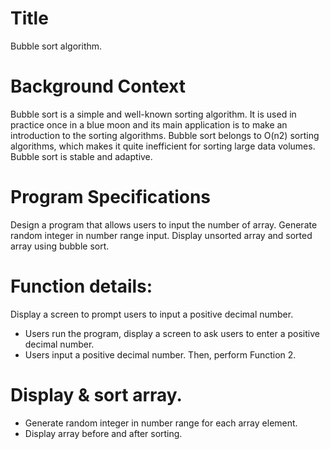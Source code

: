 # Title

Bubble sort algorithm. 

# Background Context

Bubble sort is a simple and well-known sorting algorithm. It is used in practice once in a blue moon and its main application is to make an introduction to the sorting algorithms. Bubble sort belongs to O(n2) sorting algorithms, which makes it quite inefficient for sorting large data volumes. Bubble sort is stable and adaptive.

# Program Specifications

Design a program that allows users to input the number of array. Generate random integer in number range input. Display unsorted array and sorted array using bubble sort.

# Function details: 

Display a screen to prompt users to input a positive decimal number.
- Users run the program, display a screen to ask users to enter a positive decimal number. 
- Users input a positive decimal number. Then, perform Function 2.
# Display & sort array. 
- Generate random integer in number range for each array element.
- Display array before and after sorting.
